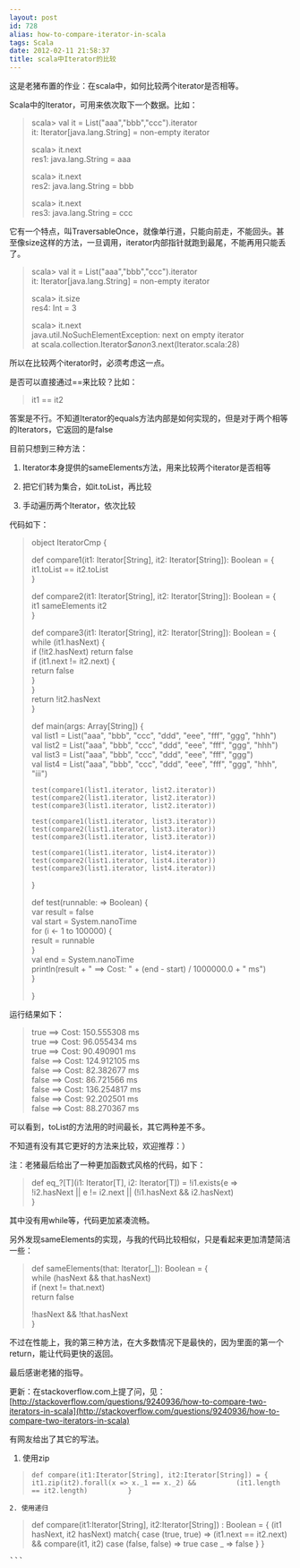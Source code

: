 ```yaml
---
layout: post
id: 728
alias: how-to-compare-iterator-in-scala
tags: Scala
date: 2012-02-11 21:58:37
title: scala中Iterator的比较
---
```


这是老猪布置的作业：在scala中，如何比较两个iterator是否相等。

Scala中的Iterator，可用来依次取下一个数据。比如：

> scala> val it = List("aaa","bbb","ccc").iterator      
> it: Iterator[java.lang.String] = non-empty iterator
> 
> scala> it.next      
> res1: java.lang.String = aaa
> 
> scala> it.next      
> res2: java.lang.String = bbb
> 
> scala> it.next      
> res3: java.lang.String = ccc

它有一个特点，叫TraversableOnce，就像单行道，只能向前走，不能回头。甚至像size这样的方法，一旦调用，iterator内部指针就跑到最尾，不能再用只能丢了。

> scala> val it = List("aaa","bbb","ccc").iterator      
> it: Iterator[java.lang.String] = non-empty iterator
> 
> scala> it.size      
> res4: Int = 3
> 
> scala> it.next      
> java.util.NoSuchElementException: next on empty iterator       
>         at scala.collection.Iterator$$anon$3.next(Iterator.scala:28)
> 
>  

所以在比较两个iterator时，必须考虑这一点。

是否可以直接通过==来比较？比如：

> <font style="background-color: #ffffff">it1 == it2</font>

答案是不行。不知道Iterator的equals方法内部是如何实现的，但是对于两个相等的Iterators，它返回的是false

目前只想到三种方法：

1. Iterator本身提供的sameElements方法，用来比较两个iterator是否相等

2. 把它们转为集合，如it.toList，再比较

3. 手动遍历两个Iterator，依次比较

代码如下：

> object IteratorCmp {
> 
>   def compare1(it1: Iterator[String], it2: Iterator[String]): Boolean = {      
>     it1.toList == it2.toList       
>   }
> 
>   def compare2(it1: Iterator[String], it2: Iterator[String]): Boolean = {      
>     it1 sameElements it2       
>   }
> 
>   def compare3(it1: Iterator[String], it2: Iterator[String]): Boolean = {      
>     while (it1.hasNext) {       
>       if (!it2.hasNext) return false       
>       if (it1.next != it2.next) {       
>         return false       
>       }       
>     }       
>     return !it2.hasNext       
>   }
> 
>   def main(args: Array[String]) {      
>     val list1 = List("aaa", "bbb", "ccc", "ddd", "eee", "fff", "ggg", "hhh")       
>     val list2 = List("aaa", "bbb", "ccc", "ddd", "eee", "fff", "ggg", "hhh")       
>     val list3 = List("aaa", "bbb", "ccc", "ddd", "eee", "fff", "ggg")       
>     val list4 = List("aaa", "bbb", "ccc", "ddd", "eee", "fff", "ggg", "hhh", "iii")
> 
>     test(compare1(list1.iterator, list2.iterator))      
>     test(compare2(list1.iterator, list2.iterator))       
>     test(compare3(list1.iterator, list2.iterator))
> 
>     test(compare1(list1.iterator, list3.iterator))      
>     test(compare2(list1.iterator, list3.iterator))       
>     test(compare3(list1.iterator, list3.iterator))
> 
>     test(compare1(list1.iterator, list4.iterator))      
>     test(compare2(list1.iterator, list4.iterator))       
>     test(compare3(list1.iterator, list4.iterator))       
>   }
> 
>   def test(runnable: => Boolean) {      
>     var result = false       
>     val start = System.nanoTime       
>     for (i <- 1 to 100000) {       
>       result = runnable       
>     }       
>     val end = System.nanoTime       
>     println(result + " ==> Cost: " + (end - start) / 1000000.0 + " ms")       
>   }
> 
> }
> 
>  

运行结果如下：

> true ==> Cost: 150.555308 ms      
> true ==> Cost: 96.055434 ms       
> true ==> Cost: 90.490901 ms       
> false ==> Cost: 124.912105 ms       
> false ==> Cost: 82.382677 ms       
> false ==> Cost: 86.721566 ms       
> false ==> Cost: 136.254817 ms       
> false ==> Cost: 92.202501 ms       
> false ==> Cost: 88.270367 ms       
> 
>  

可以看到，toList的方法用的时间最长，其它两种差不多。

不知道有没有其它更好的方法来比较，欢迎推荐：）

注：老猪最后给出了一种更加函数式风格的代码，如下：

> def eq_?[T](i1: Iterator[T], i2: Iterator[T]) = !i1.exists{e =>      
>   !i2.hasNext || e != i2.next || (!i1.hasNext && i2.hasNext)       
> }

其中没有用while等，代码更加紧凑流畅。

另外发现sameElements的实现，与我的代码比较相似，只是看起来更加清楚简洁一些：

> def sameElements(that: Iterator[_]): Boolean = {    
>   while (hasNext && that.hasNext)       
>     if (next != that.next)       
>       return false       
>   
>   !hasNext && !that.hasNext       
> }       
> 
>  

不过在性能上，我的第三种方法，在大多数情况下是最快的，因为里面的第一个return，能让代码更快的返回。

最后感谢老猪的指导。

更新：在stackoverflow.com上提了问，见：[http://stackoverflow.com/questions/9240936/how-to-compare-two-iterators-in-scala](http://stackoverflow.com/questions/9240936/how-to-compare-two-iterators-in-scala)

有网友给出了其它的写法。

1. 使用zip

> `def compare(it1:Iterator[String], it2:Iterator[String]) = {       
>   it1.zip(it2).forall(x => x._1 == x._2) &&         
>   (it1.length == it2.length)         
> }`

`2. 使用递归`

> def compare(it1:Iterator[String], it2:Iterator[String]) : Boolean = {
>       (it1 hasNext, it2 hasNext) match{
>         case (true, true) => (it1.next == it2.next) && compare(it1, it2)
>         case (false, false) => true
>         case _ => false
>       }
>     }
<pre>```
